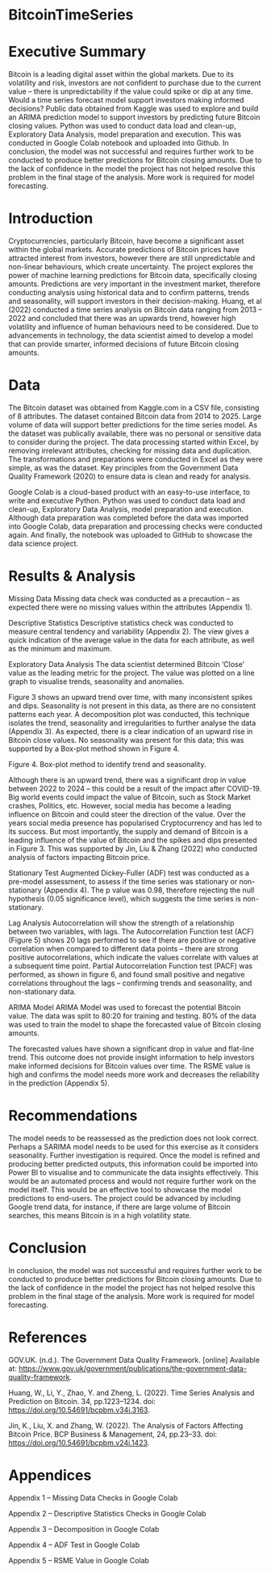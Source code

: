 # BitcoinTimeSeries

# Executive Summary

Bitcoin is a leading digital asset within the global markets. Due to its volatility and risk, investors are not confident to purchase due to the current value – there is unpredictability if the value could spike or dip at any time. Would a time series forecast model support investors making informed decisions?
Public data obtained from Kaggle was used to explore and build an ARIMA prediction model to support investors by predicting future Bitcoin closing values. Python was used to conduct data load and clean-up, Exploratory Data Analysis, model preparation and execution. This was conducted in Google Colab notebook and uploaded into Github. In conclusion, the model was not successful and requires further work to be conducted to produce better predictions for Bitcoin closing amounts. Due to the lack of confidence in the model the project has not helped resolve this problem in the final stage of the analysis. More work is required for model forecasting. 



# Introduction

Cryptocurrencies, particularly Bitcoin, have become a significant asset within the global markets. Accurate predictions of Bitcoin prices have attracted interest from investors, however there are still unpredictable and non-linear behaviours, which create uncertainty. 
The project explores the power of machine learning predictions for Bitcoin data, specifically closing amounts. Predictions are very important in the investment market, therefore conducting analysis using historical data and to confirm patterns, trends and seasonality, will support investors in their decision-making. Huang, et al (2022) conducted a time series analysis on Bitcoin data ranging from 2013 – 2022 and concluded that there was an upwards trend, however high volatility and influence of human behaviours need to be considered. 
Due to advancements in technology, the data scientist aimed to develop a model that can provide smarter, informed decisions of future Bitcoin closing amounts. 


# Data

The Bitcoin dataset was obtained from Kaggle.com in a CSV file, consisting of 8 attributes. The dataset contained Bitcoin data from 2014 to 2025. Large volume of data will support better predictions for the time series model. As the dataset was publically available, there was no personal or sensitive data to consider during the project. 
The data processing started within Excel, by removing irrelevant attributes, checking for missing data and duplication. The transformations and preparations were conducted in Excel as they were simple, as was the dataset. Key principles from the Government Data Quality Framework (2020) to ensure data is clean and ready for analysis.


Google Colab is a cloud-based product with an easy-to-use interface, to write and executive Python. Python was used to conduct data load and clean-up, Exploratory Data Analysis, model preparation and execution. 
Although data preparation was completed before the data was imported into Google Colab, data preparation and processing checks were conducted again. And finally, the notebook was uploaded to GitHub to showcase the data science project. 


# Results & Analysis

Missing Data
Missing data check was conducted as a precaution – as expected there were no missing values within the attributes (Appendix 1). 

Descriptive Statistics
Descriptive statistics check was conducted to measure central tendency and variability (Appendix 2). The view gives a quick indication of the average value in the data for each attribute, as well as the minimum and maximum.

Exploratory Data Analysis
The data scientist determined Bitcoin ‘Close’ value as the leading metric for the project. The value was plotted on a line graph to visualise trends, seasonality and anomalies.  

Figure 3 shows an upward trend over time, with many inconsistent spikes and dips. Seasonality is not present in this data, as there are no consistent patterns each year. A decomposition plot was conducted, this technique isolates the trend, seasonality and irregularities to further analyse the data (Appendix 3). As expected, there is a clear indication of an upward rise in Bitcoin close values. No seasonality was present for this data; this was supported by a Box-plot method shown in Figure 4.

 

Figure 4. Box-plot method to identify trend and seasonality. 
 
Although there is an upward trend, there was a significant drop in value between 2022 to 2024 – this could be a result of the impact after COVID-19. Big world events could impact the value of Bitcoin, such as Stock Market crashes, Politics, etc. However, social media has become a leading influence on Bitcoin and could steer the direction of the value. Over the years social media presence has popularised Cryptocurrency and has led to its success. But most importantly, the supply and demand of Bitcoin is a leading influence of the value of Bitcoin and the spikes and dips presented in Figure 3. This was supported by Jin, Liu & Zhang (2022) who conducted analysis of factors impacting Bitcoin price.  


Stationary Test
Augmented Dickey-Fuller (ADF) test was conducted as a pre-model assessment, to assess if the time series was stationary or non-stationary (Appendix 4). The p value was 0.98, therefore rejecting the null hypothesis (0.05 significance level), which suggests the time series is non-stationary. 

Lag Analysis
Autocorrelation will show the strength of a relationship between two variables, with lags. The Autocorrelation Function test (ACF) (Figure 5) shows 20 lags performed to see if there are positive or negative correlation when compared to different data points – there are strong positive autocorrelations, which indicate the values correlate with values at a subsequent time point.
Partial Autocorrelation Function test (PACF) was performed, as shown in figure 6, and found small positive and negative correlations throughout the lags – confirming trends and seasonality, and non-stationary data. 

ARIMA Model
ARIMA Model was used to forecast the potential Bitcoin value. The data was split to 80:20 for training and testing. 80% of the data was used to train the model to shape the forecasted value of Bitcoin closing amounts.  

The forecasted values have shown a significant drop in value and flat-line trend. This outcome does not provide insight information to help investors make informed decisions for Bitcoin values over time. The RSME value is high and confirms the model needs more work and decreases the reliability in the prediction (Appendix 5). 



# Recommendations

The model needs to be reassessed as the prediction does not look correct. Perhaps a SARIMA model needs to be used for this exercise as it considers seasonality. Further investigation is required. 
Once the model is refined and producing better predicted outputs, this information could be imported into Power BI to visualise and to communicate the data insights effectively. This would be an automated process and would not require further work on the model itself. This would be an effective tool to showcase the model predictions to end-users. 
The project could be advanced by including Google trend data, for instance, if there are large volume of Bitcoin searches, this means Bitcoin is in a high volatility state.


# Conclusion

In conclusion, the model was not successful and requires further work to be conducted to produce better predictions for Bitcoin closing amounts. Due to the lack of confidence in the model the project has not helped resolve this problem in the final stage of the analysis. More work is required for model forecasting. 


# References

GOV.UK. (n.d.). The Government Data Quality Framework. [online] Available at: https://www.gov.uk/government/publications/the-government-data-quality-framework. 

Huang, W., Li, Y., Zhao, Y. and Zheng, L. (2022). Time Series Analysis and Prediction on Bitcoin. 34, pp.1223–1234. doi: https://doi.org/10.54691/bcpbm.v34i.3163.  

Jin, K., Liu, X. and Zhang, W. (2022). The Analysis of Factors Affecting Bitcoin Price. BCP Business & Management, 24, pp.23–33. doi: https://doi.org/10.54691/bcpbm.v24i.1423. 



# Appendices

Appendix 1 – Missing Data Checks in Google Colab

 



Appendix 2 – Descriptive Statistics Checks in Google Colab

 



Appendix 3 – Decomposition in Google Colab

 



Appendix 4 – ADF Test in Google Colab

 



Appendix 5 – RSME Value in Google Colab

 

